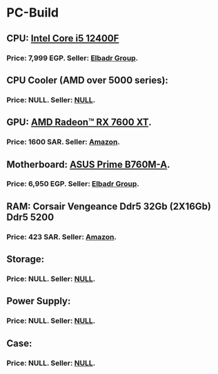 # PC-Build

## CPU: [Intel Core i5 12400F](https://ark.intel.com/content/www/us/en/ark/products/134587/intel-core-i5-12400f-processor-18m-cache-up-to-4-40-ghz.html)
### Price: 7,999 EGP. Seller: [Elbadr Group](https://elbadrgroupeg.store/intel-core-i5-12400f-alder-lake-6-core-12-thread-up-to-4-4ghz-lga1700?search=INTEL%20I5%20).

## CPU Cooler (AMD over 5000 series): 
### Price: NULL. Seller: [NULL](Link-here).

## GPU: [AMD Radeon™ RX 7600 XT](https://www.xfxforce.com/shop/xfx-speedster-swft-210-amd-radeon-tm-rx-7600-xt).
### Price: 1600 SAR. Seller: [Amazon](https://www.amazon.sa/XFX-%D8%B3%D8%A8%D9%8A%D8%AF%D8%B3%D8%AA%D8%B1-SWFT-%D8%B1%D8%A7%D8%AF%D9%8A%D9%88%D9%86TM-7600/dp/B0CRZBXYVQ/ref=sr_1_12?crid=V0KWUFFTJGAD&dib=eyJ2IjoiMSJ9.RTb4o2QLSXjnGPG2okwY4JGqNwgvloDPfxE_J_sBYCeqR0x1uXaJk1-AzjAXzRl-dbsnOFUEOP0pek9M7BUJGHb0Pel5kjjpFKAKYQO12kExfeaBiPBM9zBlXTAxMzpkjiHYTiMEWrVtfHUnJtMm6_w9nZTFTM4Fb9MJxSj9MrhxsSE_tyWP8E8ozJfyMfeZPomJrkTRIdIdyK_glIqbatb2o6EY1t2A-fKLj7YBplw4c3njoosxwNDZ7kASWqS7ZxW_3E2nfl2KTdVfjKMtgnbZ8ef4VEgPWs2_S7bjo1Q.RIRFWzXY8oHsuavASoFFJJLNyJw0MYW6E2vQHR9S1dU&dib_tag=se&keywords=gpu+7600+xt&qid=1710206558&sprefix=gpu+7600+xt%2Caps%2C148&sr=8-12&ufe=app_do%3Aamzn1.fos.2cda56f5-6a0d-4c63-9348-dba5bee9d3f2).

## Motherboard: [ASUS Prime B760M-A](https://www.asus.com/motherboards-components/motherboards/prime/prime-b760m-a/).
### Price: 6,950 EGP. Seller: [Elbadr Group](https://elbadrgroupeg.store/asus-b760m-a-prime-d4-lga-1700-matx-motherboard-pcie-4.0,-2xm.2-slots,2.5gb-lan,-displayport,dual-hdmi,rear-usb-3.2-gen-2,-front-1-type-c,-aura-sync?search=ASUS%20Prime%20B760M).

## RAM: Corsair Vengeance Ddr5 32Gb (2X16Gb) Ddr5 5200
### Price: 423 SAR. Seller: [Amazon](https://www.amazon.sa/%D8%B0%D8%A7%D9%83%D8%B1%D8%A9-DDR5-%D8%B3%D8%B9%D8%A9-32Gb-2X16Gb/dp/B09NCPTVX5/ref=sr_1_9?crid=1C84GEZG7Q37&dib=eyJ2IjoiMSJ9.52xEZO63zQW9cPu2IK1HyPujq5xBG2PWgDHxqb2VH3zj7EO3niI2VC7T4treNboqLtwfmr8Ljb7nts0UgMSzY8Le3u8CGjkcWo809_w6pB2y5EqWiUXz9A51YIv3eXB--JA6Kr6b5ZWKINy5DwiEtd20PP5iEqbu8aGAq1JxaN9EZqXzJhdAfu7IFqdRcCMzA-UBdzvKe1FiyKBTzZMM8R1kL4X2vs2l3Az7qHi4UkPTAScCbNtmY6iYRwTYD4i1UM9A8Zk63CayJ7ZMtTVwkWqFsa2WPRup_KoM3tgoVkU.iIjY3wUtrdSLzS2-8CNQPXcEEYMraKKUaMND5vG1mZU&dib_tag=se&keywords=ram%2B32gb%2Bddr5&qid=1710206693&sprefix=ram%2B32gb%2Bddr5%2B%2Caps%2C142&sr=8-9&ufe=app_do%3Aamzn1.fos.495cb95e-fb22-4946-8f40-b4235b181a9a&th=1). 

## Storage: 
### Price: NULL. Seller: [NULL](Link-here).

## Power Supply: 
### Price: NULL. Seller: [NULL](Link-here).

## Case: 
### Price: NULL. Seller: [NULL](Link-here).
